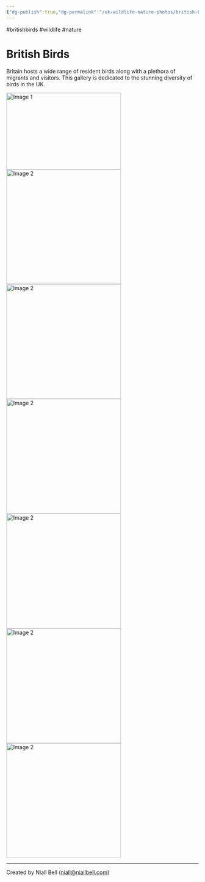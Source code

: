 ```yaml
---
{"dg-publish":true,"dg-permalink":"/uk-wildlife-nature-photos/british-birds/","permalink":"/uk-wildlife-nature-photos/british-birds/","title":"British Birds","tags":["wildlife","nature","photography"],"noteIcon":"2","created":"2024-04-17T12:02:59.723+01:00","updated":"2024-04-20T11:02:11.458+01:00"}
---
```


#britishbirds #wildlife #nature 
# British Birds

Britain hosts a wide range of resident birds along with a plethora of migrants and visitors. This gallery is dedicated to the stunning diversity of birds in the UK.
<br>
<div class="gallery">
    <a href="https://i.imgur.com/kTGIAGs.jpeg" data-fancybox="gallery">
        <img src="https://i.imgur.com/kTGIAGs.jpeg" alt="Image 1" width="300" height="200">
    </a>
    <a href="https://i.imgur.com/RLNBufY.jpeg" data-fancybox="gallery">
        <img src="https://i.imgur.com/RLNBufY.jpeg" alt="Image 2" width="300">
    </a>
    <a href="https://i.imgur.com/971zwGT.png" data-fancybox="gallery">
        <img src="https://i.imgur.com/971zwGT.png" alt="Image 2" width="300">
    </a>
    <a href="https://i.imgur.com/i4yNdKI.png" data-fancybox="gallery">
        <img src="https://i.imgur.com/i4yNdKI.png" alt="Image 2" width="300">
    </a>
    <a href="https://i.imgur.com/OLUGomN.png" data-fancybox="gallery">
        <img src="https://i.imgur.com/OLUGomN.png" alt="Image 2" width="300">
    </a>
    <a href="https://i.imgur.com/FzKzxR4.png" data-fancybox="gallery">
        <img src="https://i.imgur.com/FzKzxR4.png" alt="Image 2" width="300">
    </a>
    <a href="https://i.imgur.com/PLwIfMx.jpeg" data-fancybox="gallery">
        <img src="https://i.imgur.com/PLwIfMx.jpeg" alt="Image 2" width="300">
    </a>
    <!-- Add more images as needed -->
</div>

---
Created by Niall Bell (niall@niallbell.com)